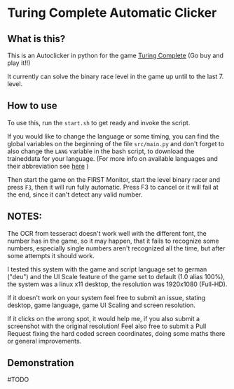 # Turing Complete Automatic Clicker

## What is this?

This is an Autoclicker in python for the game [Turing Complete](https://store.steampowered.com/app/1444480/Turing_Complete/) (Go buy and play it!!)

It currently can solve the binary race level in the game up until to the last 7. level.




## How to use

To use this, run the `start.sh` to get ready and invoke the script.

If you would like to change the language or some timing, you can find the global variables on the beginning of the file `src/main.py` and don't forget to also change the `LANG` variable in the bash script, to download the traineddata for your language. (For more info on available languages and their abbreviation see [here](https://github.com/tesseract-ocr/tessdata) )

Then start the game on the FIRST Monitor, start the level binary racer and press `F3`, then it will run fully automatic. Press F3 to cancel or it will fail at the end, since it can't detect any valid number.

## NOTES:

The OCR from tesseract doesn't work well with the different font, the number has in the game, so it may happen, that it fails to recognize some numbers, especially single numbers aren't recognized all the time, but after some attempts it should work.

I tested this system with the game and script language set to german ("deu") and the UI Scale feature of the game set to default (1.0 alias 100%), the system was a linux x11 desktop, the resolution was 1920x1080 (Full-HD). 

If it doesn't work on your system feel free to submit an issue, stating desktop, game language, game UI Scaling and screen resolution. 

If it clicks on the wrong spot, it would help me, if you also submit a screenshot with the original resolution! Feel also free to submit a Pull Request fixing the hard coded screen coordinates, doing some maths there or general improvements.


## Demonstration

#TODO
